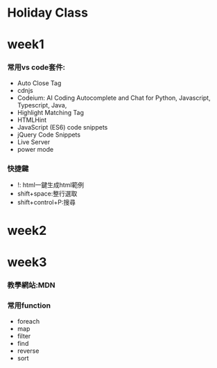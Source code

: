 Holiday Class
===
# week1
### 常用vs code套件:
- Auto Close Tag
- cdnjs
- Codeium: AI Coding Autocomplete and Chat for Python, Javascript, Typescript, Java, 
- Highlight Matching Tag
- HTMLHint
- JavaScript (ES6) code snippets
- jQuery Code Snippets
- Live Server
- power mode
### 快捷鍵
- !: html一鍵生成html範例
- shift+space:整行選取
- shift+control+P:搜尋

# week2

# week3
### 教學網站:MDN
### 常用function
- foreach
- map
- filter
- find
- reverse
- sort